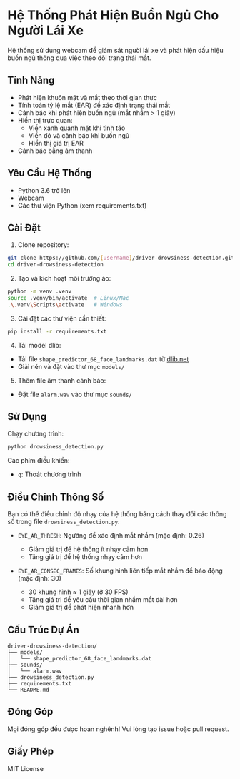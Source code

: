 # Hệ Thống Phát Hiện Buồn Ngủ Cho Người Lái Xe

Hệ thống sử dụng webcam để giám sát người lái xe và phát hiện dấu hiệu buồn ngủ thông qua việc theo dõi trạng thái mắt.

## Tính Năng

- Phát hiện khuôn mặt và mắt theo thời gian thực
- Tính toán tỷ lệ mắt (EAR) để xác định trạng thái mắt
- Cảnh báo khi phát hiện buồn ngủ (mắt nhắm > 1 giây)
- Hiển thị trực quan:
  - Viền xanh quanh mặt khi tỉnh táo
  - Viền đỏ và cảnh báo khi buồn ngủ
  - Hiển thị giá trị EAR
- Cảnh báo bằng âm thanh

## Yêu Cầu Hệ Thống

- Python 3.6 trở lên
- Webcam
- Các thư viện Python (xem requirements.txt)

## Cài Đặt

1. Clone repository:
```bash
git clone https://github.com/[username]/driver-drowsiness-detection.git
cd driver-drowsiness-detection
```

2. Tạo và kích hoạt môi trường ảo:
```bash
python -m venv .venv
source .venv/bin/activate  # Linux/Mac
.\.venv\Scripts\activate   # Windows
```

3. Cài đặt các thư viện cần thiết:
```bash
pip install -r requirements.txt
```

4. Tải model dlib:
- Tải file `shape_predictor_68_face_landmarks.dat` từ [dlib.net](http://dlib.net/files/shape_predictor_68_face_landmarks.dat.bz2)
- Giải nén và đặt vào thư mục `models/`

5. Thêm file âm thanh cảnh báo:
- Đặt file `alarm.wav` vào thư mục `sounds/`

## Sử Dụng

Chạy chương trình:
```bash
python drowsiness_detection.py
```

Các phím điều khiển:
- `q`: Thoát chương trình

## Điều Chỉnh Thông Số

Bạn có thể điều chỉnh độ nhạy của hệ thống bằng cách thay đổi các thông số trong file `drowsiness_detection.py`:

- `EYE_AR_THRESH`: Ngưỡng để xác định mắt nhắm (mặc định: 0.26)
  - Giảm giá trị để hệ thống ít nhạy cảm hơn
  - Tăng giá trị để hệ thống nhạy cảm hơn

- `EYE_AR_CONSEC_FRAMES`: Số khung hình liên tiếp mắt nhắm để báo động (mặc định: 30)
  - 30 khung hình ≈ 1 giây (ở 30 FPS)
  - Tăng giá trị để yêu cầu thời gian nhắm mắt dài hơn
  - Giảm giá trị để phát hiện nhanh hơn

## Cấu Trúc Dự Án

```
driver-drowsiness-detection/
├── models/
│   └── shape_predictor_68_face_landmarks.dat
├── sounds/
│   └── alarm.wav
├── drowsiness_detection.py
├── requirements.txt
└── README.md
```

## Đóng Góp

Mọi đóng góp đều được hoan nghênh! Vui lòng tạo issue hoặc pull request.

## Giấy Phép

MIT License 